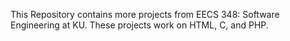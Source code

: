 This Repository contains more projects from EECS 348: Software Engineering at KU.
These projects work on HTML, C, and PHP.
